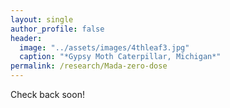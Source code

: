 ```yaml
---
layout: single
author_profile: false
header:
  image: "../assets/images/4thleaf3.jpg"
  caption: "*Gypsy Moth Caterpillar, Michigan*"
permalink: /research/Mada-zero-dose
---
```


Check back soon!